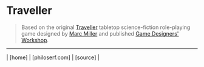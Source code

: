 # Traveller

> Based on the original [Traveller][tsfrpg] tabletop science-fiction role-playing game designed by [Marc Miller][mm] and published [Game Designers' Workshop][gdw].

<hr>
| [home] | [philoserf.com] | [source] |

<!-- ref -->

[home]: https://philoserf.github.io/
[philoserf.com]: https://philoserf.com/
[source]: https://github.com/philoserf/go
[tsfrpg]: "https://en.wikipedia.org/wiki/Traveller_(role-playing_game)"
[gdw]: https://en.wikipedia.org/wiki/Game_Designers%27_Workshop
[mm]: "https://en.wikipedia.org/wiki/Marc_Miller_(game_designer)"
